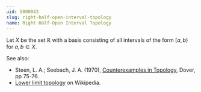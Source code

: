 ```yaml
---
uid: S000043
slug: right-half-open-interval-topology
name: Right Half-Open Interval Topology
---
```

Let $X$ be the set $\mathbb{R}$ with a basis consisting of all intervals of the form $[a,b)$ for $a,b \in X$.

See also:

* Steen, L. A.; Seebach, J. A. (1970), [Counterexamples in Topology](http://books.google.com/books/about/Counterexamples_in_Topology.html?id=DkEuGkOtSrUC), Dover, pp 75-76.
* [Lower limit topology](http://en.wikipedia.org/wiki/Lower_limit_topology) on Wikipedia.

